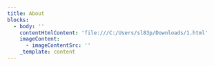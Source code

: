```yaml
---
title: About
blocks:
  - body: ''
    contentHtmlContent: 'file:///C:/Users/sl83p/Downloads/1.html'
    imageContent:
      - imageContentSrc: ''
    _template: content
---
```


